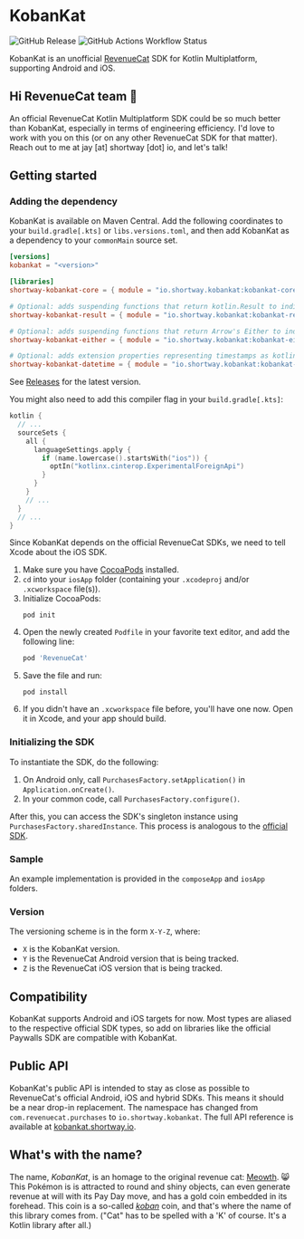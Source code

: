 # KobanKat
![GitHub Release](https://img.shields.io/github/v/release/JayShortway/kobankat) 
![GitHub Actions Workflow Status](https://img.shields.io/github/actions/workflow/status/JayShortway/kobankat/main.yml)

KobanKat is an unofficial [RevenueCat](https://www.revenuecat.com/) SDK for Kotlin Multiplatform, supporting Android and iOS. 

## Hi RevenueCat team 👋  
An official RevenueCat Kotlin Multiplatform SDK could be so much better than KobanKat, especially in terms of engineering efficiency. I'd love to work with you on this (or on any other RevenueCat SDK for that matter). Reach out to me at jay [at] shortway [dot] io, and let's talk! 

## Getting started 

### Adding the dependency
KobanKat is available on Maven Central. Add the following coordinates to your `build.gradle[.kts]` or `libs.versions.toml`, and then add KobanKat as a dependency to your `commonMain` source set.  
```toml
[versions]
kobankat = "<version>"

[libraries]
shortway-kobankat-core = { module = "io.shortway.kobankat:kobankat-core", version.ref = "kobankat" }

# Optional: adds suspending functions that return kotlin.Result to indicate success / failure.
shortway-kobankat-result = { module = "io.shortway.kobankat:kobankat-result", version.ref = "kobankat" }

# Optional: adds suspending functions that return Arrow's Either to indicate success / failure.
shortway-kobankat-either = { module = "io.shortway.kobankat:kobankat-either", version.ref = "kobankat" }

# Optional: adds extension properties representing timestamps as kotlinx-datetime Instants.
shortway-kobankat-datetime = { module = "io.shortway.kobankat:kobankat-datetime", version.ref = "kobankat" }
```
See [Releases](../../releases) for the latest version.  

You might also need to add this compiler flag in your `build.gradle[.kts]`:
```kotlin
kotlin {
  // ...
  sourceSets {
    all {
      languageSettings.apply {
        if (name.lowercase().startsWith("ios")) {
          optIn("kotlinx.cinterop.ExperimentalForeignApi")
        }
      }
    }
    // ...
  }
  // ...
}
```

Since KobanKat depends on the official RevenueCat SDKs, we need to tell Xcode about the iOS SDK. 
1. Make sure you have [CocoaPods](https://cocoapods.org/) installed.
2. `cd` into your `iosApp` folder (containing your `.xcodeproj` and/or `.xcworkspace` file(s)).
3. Initialize CocoaPods:
   ```shell
   pod init
   ```
4. Open the newly created `Podfile` in your favorite text editor, and add the following line:
   ```ruby
   pod 'RevenueCat'
   ```
5. Save the file and run:
   ```shell
   pod install
   ```
6. If you didn't have an `.xcworkspace` file before, you'll have one now. Open it in Xcode, and your app should build. 

### Initializing the SDK
To instantiate the SDK, do the following:
1. On Android only, call `PurchasesFactory.setApplication()` in `Application.onCreate()`.
2. In your common code, call `PurchasesFactory.configure()`. 
  
After this, you can access the SDK's singleton instance using `PurchasesFactory.sharedInstance`. This process is analogous to the [official SDK](https://www.revenuecat.com/docs/getting-started/configuring-sdk).

### Sample
An example implementation is provided in the `composeApp` and `iosApp` folders. 

### Version
The versioning scheme is in the form `X-Y-Z`, where:
* `X` is the KobanKat version.
* `Y` is the RevenueCat Android version that is being tracked.
* `Z` is the RevenueCat iOS version that is being tracked.

## Compatibility 
KobanKat supports Android and iOS targets for now. Most types are aliased to the respective official SDK types, so add on libraries like the official Paywalls SDK are compatible with KobanKat. 

## Public API
KobanKat's public API is intended to stay as close as possible to RevenueCat's official Android, iOS and hybrid SDKs. This means it should be a near drop-in replacement. The namespace has changed from `com.revenuecat.purchases` to `io.shortway.kobankat`. The full API reference is available at [kobankat.shortway.io](https://kobankat.shortway.io/). 

## What's with the name?
The name, _KobanKat_, is an homage to the original revenue cat: [Meowth](https://bulbapedia.bulbagarden.net/wiki/Meowth_(Pok%C3%A9mon)). 😸 This Pokémon is is attracted to round and shiny objects, can even generate revenue at will with its Pay Day move, and has a gold coin embedded in its forehead. This coin is a so-called [_koban_](https://en.wikipedia.org/wiki/Koban_(coin)) coin, and that's where the name of this library comes from. ("Cat" has to be spelled with a 'K' of course. It's a Kotlin library after all.)
